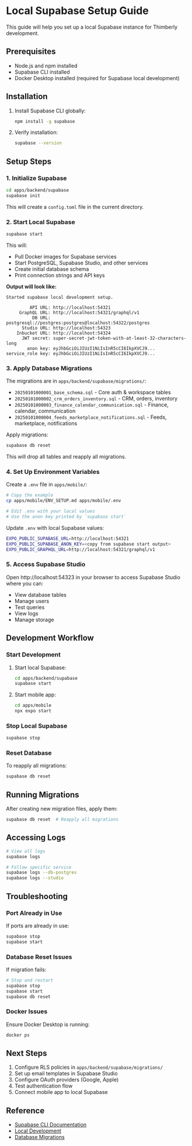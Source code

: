 # Local Supabase Setup Guide

This guide will help you set up a local Supabase instance for Thimberly development.

## Prerequisites

- Node.js and npm installed
- Supabase CLI installed
- Docker Desktop installed (required for Supabase local development)

## Installation

1. Install Supabase CLI globally:

   ```bash
   npm install -g supabase
   ```

2. Verify installation:
   ```bash
   supabase --version
   ```

## Setup Steps

### 1. Initialize Supabase

```bash
cd apps/backend/supabase
supabase init
```

This will create a `config.toml` file in the current directory.

### 2. Start Local Supabase

```bash
supabase start
```

This will:

- Pull Docker images for Supabase services
- Start PostgreSQL, Supabase Studio, and other services
- Create initial database schema
- Print connection strings and API keys

**Output will look like:**

```
Started supabase local development setup.

         API URL: http://localhost:54321
     GraphQL URL: http://localhost:54321/graphql/v1
          DB URL: postgresql://postgres:postgres@localhost:54322/postgres
      Studio URL: http://localhost:54323
    Inbucket URL: http://localhost:54324
      JWT secret: super-secret-jwt-token-with-at-least-32-characters-long
        anon key: eyJhbGciOiJIUzI1NiIsInR5cCI6IkpXVCJ9...
service_role key: eyJhbGciOiJIUzI1NiIsInR5cCI6IkpXVCJ9...
```

### 3. Apply Database Migrations

The migrations are in `apps/backend/supabase/migrations/`:

- `20250101000001_base_schema.sql` - Core auth & workspace tables
- `20250101000002_crm_orders_inventory.sql` - CRM, orders, inventory
- `20250101000003_finance_calendar_communication.sql` - Finance, calendar, communication
- `20250101000004_feeds_marketplace_notifications.sql` - Feeds, marketplace, notifications

Apply migrations:

```bash
supabase db reset
```

This will drop all tables and reapply all migrations.

### 4. Set Up Environment Variables

Create a `.env` file in `apps/mobile/`:

```bash
# Copy the example
cp apps/mobile/ENV_SETUP.md apps/mobile/.env

# Edit .env with your local values
# Use the anon key printed by `supabase start`
```

Update `.env` with local Supabase values:

```bash
EXPO_PUBLIC_SUPABASE_URL=http://localhost:54321
EXPO_PUBLIC_SUPABASE_ANON_KEY=<copy from supabase start output>
EXPO_PUBLIC_GRAPHQL_URL=http://localhost:54321/graphql/v1
```

### 5. Access Supabase Studio

Open http://localhost:54323 in your browser to access Supabase Studio where you can:

- View database tables
- Manage users
- Test queries
- View logs
- Manage storage

## Development Workflow

### Start Development

1. Start local Supabase:

   ```bash
   cd apps/backend/supabase
   supabase start
   ```

2. Start mobile app:
   ```bash
   cd apps/mobile
   npx expo start
   ```

### Stop Local Supabase

```bash
supabase stop
```

### Reset Database

To reapply all migrations:

```bash
supabase db reset
```

## Running Migrations

After creating new migration files, apply them:

```bash
supabase db reset  # Reapply all migrations
```

## Accessing Logs

```bash
# View all logs
supabase logs

# Follow specific service
supabase logs --db-postgres
supabase logs --studio
```

## Troubleshooting

### Port Already in Use

If ports are already in use:

```bash
supabase stop
supabase start
```

### Database Reset Issues

If migration fails:

```bash
# Stop and restart
supabase stop
supabase start
supabase db reset
```

### Docker Issues

Ensure Docker Desktop is running:

```bash
docker ps
```

## Next Steps

1. Configure RLS policies in `apps/backend/supabase/migrations/`
2. Set up email templates in Supabase Studio
3. Configure OAuth providers (Google, Apple)
4. Test authentication flow
5. Connect mobile app to local Supabase

## Reference

- [Supabase CLI Documentation](https://supabase.com/docs/guides/cli)
- [Local Development](https://supabase.com/docs/guides/cli/local-development)
- [Database Migrations](https://supabase.com/docs/guides/cli/local-development#database-migrations)
